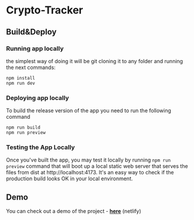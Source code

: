 # **Crypto-Tracker**

## Build&Deploy
### Running app locally
the simplest way of doing it will be git cloning it to any folder and running the next commands:
```
npm install
npm run dev
```
### Deploying app locally
To build the release version of the app you need to run the following command
```
npm run build
npm run preview
```
### Testing the App Locally
Once you've built the app, you may test it locally by running 
``` npm run preview ``` command that will boot up a local static web server that serves the files from dist at http://localhost:4173. It's an easy way to check if the production build looks OK in your local environment.
## Demo
You can check out a demo of the project - [**here**](https://fantastic-arithmetic-d7785e.netlify.app/) (netlify)
